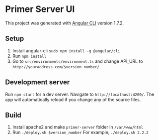 # Primer Server UI

This project was generated with [Angular CLI](https://github.com/angular/angular-cli) version 1.7.2.

## Setup
1. Install angular-cli `sudo npm install -g @angular/cli`
2. Run `npm install`
3. Go to `src/environments/environment.ts` and change API_URL to `http://youraddress.com/$version_number/`

## Development server
Run `npm start` for a dev server. Navigate to `http://localhost:4200/`. The app will automatically reload if you change any of the source files.

## Build
1. Install apache2 and make `primer-server` folder in `/var/www/html`
2. Run `./deploy.sh $version_number`
For example, `./deploy.sh 2.2.2`
